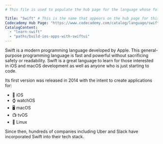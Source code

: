 ```yaml
---
# This file is used to populate the hub page for the language whose folder it's in. Be sure to create a new version if you create a folder for a new language!

Title: "Swift" # This is the name that appears on the hub page for this language. Pay attention to capitalization and punctuation!
Codecademy Hub Page: "https://www.codecademy.com/catalog/language/swift"
CatalogContent:
  - "learn-swift"
  - "paths/build-ios-apps-with-swiftui"
---
```


Swift is a modern programming language developed by Apple. This general-purpose programming language is fast and powerful without sacrificing safety or readability. Swift is a great language to learn for those interested in iOS and macOS development as well as anyone who is just starting to code. 

Its first version was released in 2014 with the intent to create applications for:

- 📱 iOS
- ⌚ watchOS
- 🖥️ macOS
- 📺 tvOS
- 🐧 Linux

Since then, hundreds of companies including Uber and Slack have incorporated Swift into their tech stack.
